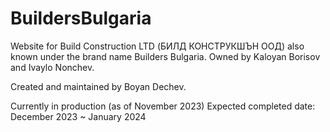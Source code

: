 # BuildersBulgaria
Website for Build Construction LTD (БИЛД КОНСТРУКШЪН ООД) also known under the brand name Builders Bulgaria. Owned by Kaloyan Borisov and Ivaylo Nonchev.

Created and maintained by Boyan Dechev.

Currently in production (as of November 2023)
Expected completed date: December 2023 ~ January 2024
